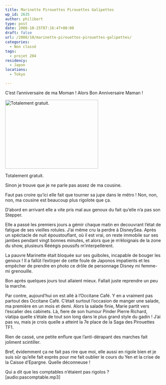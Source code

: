 ```yaml
---
title: Marinette Pirouettes Pirouettes Galipettes
wp_id: 2635
author: philibert
type: post
date: 2008-10-25T07:16:47+00:00
draft: false
url: /2008/10/marinette-pirouettes-pirouettes-galipettes/
categories:
  - Non classé
tags:
  - projet 204
residency:
  - Japon
locations:
  - Tokyo

---
```

C&rsquo;est l&rsquo;anniversaire de ma Moman ! Alors Bon Anniversaire Maman !

<div id="attachment_468" class="wp-caption " style="max-width: 300px">
  <a href="http://benmerde.com/wp-content/uploads/img_39661.jpg"><img class="size-medium wp-image-468" title="img_39661" src="http://benmerde.com/wp-content/uploads/img_39661.jpg" alt="Totalement gratuit." width="300" height="222" /></a>
  
  <p class="wp-caption-text">
    Totalement gratuit.
  </p>
</div>

Sinon je trouve que je ne parle pas assez de ma cousine.

Faut pas croire qu&rsquo;ici elle fait que tourner sa jupe dans le métro ! Non, non, non, ma cousine est beaucoup plus rigolote que ça.

D&rsquo;abord en arrivant elle a vite pris mal aux genoux du fait qu&rsquo;elle n&rsquo;a pas son Stepper.
  
Elle a passé les premiers jours a gémir chaque matin en decouvrant l&rsquo;état de fatigue de ses vieilles rotules. J&rsquo;ai même cru la perdre à DisneySea. Après un spéctacle de nuit époustouflant, où il est vrai, on reste immobile sur ses jambes pendant vingt bonnes minutes, et alors que je m&rsquo;éloignais de la zone du show, plusieurs Rééégis poussifs m&rsquo;interpellèrent.

La pauvre Marinette était bloquée sur ses guiboles, incapable de bouger les genoux ! Il a fallût l&rsquo;extirper de cette foule de Japonos impatients et les empêcher de prendre en photo ce drôle de personnage Disney mi femme-mi grenouille.

Bon après quelques jours tout allaient mieux. Fallait juste reprendre un peu la marche.

Par contre, aujourd&rsquo;hui on est allé à l&rsquo;Occitane Café. Y en a vraiment pas partout des Occitane Café. C&rsquo;était surtout l&rsquo;occasion de manger une salade, ma première en un mois et demi. Alors la salade finie, Marie partit vers l&rsquo;escalier des cabinets. Là, fiere de son humour Pinder Pierre Richard, vlatipa quelle s&rsquo;étale de tout son long dans le plus grand style du gadin ! J&rsquo;ai pas vu, mais je crois quelle a atteint la 7e place de la Saga des Pirouettes TF1.

Rien de cassé, une petite enflure que l&rsquo;anti-dérapant des marches fait joliment scintiller.

Bref, évidemment ça ne fait pas rire que moi, elle aussi en rigole bien et je suis sûr qu&rsquo;elle fait exprès pour me fait oublier le cours du Yen et la crise de la Caisse d&rsquo;Epargne. Quelle déconneuse !

Qui a dit que les comptables n&rsquo;étaient pas rigolos ? [audio:pascomptable.mp3]